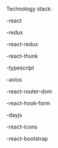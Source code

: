 Technology stack:

-react

-redux

-react-redux

-react-thunk

-typescript

-axios

-react-router-dom

-react-hook-form

-dayjs

-react-icons

-react-bootstrap